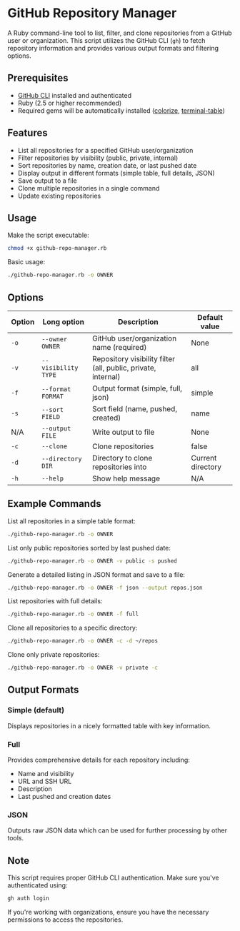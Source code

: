 # GitHub Repository Manager

A Ruby command-line tool to list, filter, and clone repositories from a GitHub user or organization. This script utilizes the GitHub CLI (`gh`) to fetch repository information and provides various output formats and filtering options.

## Prerequisites

- [GitHub CLI](https://cli.github.com/) installed and authenticated
- Ruby (2.5 or higher recommended)
- Required gems will be automatically installed ([colorize](https://github.com/fazibear/colorize), [terminal-table](https://github.com/tj/terminal-table))

## Features

- List all repositories for a specified GitHub user/organization
- Filter repositories by visibility (public, private, internal)
- Sort repositories by name, creation date, or last pushed date
- Display output in different formats (simple table, full details, JSON)
- Save output to a file
- Clone multiple repositories in a single command
- Update existing repositories

## Usage

Make the script executable:

```bash
chmod +x github-repo-manager.rb
```

Basic usage:

```bash
./github-repo-manager.rb -o OWNER
```

## Options

| Option | Long option | Description | Default value |
|--------|-------------|-------------|---------------|
| `-o` | `--owner OWNER` | GitHub user/organization name (required) | None |
| `-v` | `--visibility TYPE` | Repository visibility filter (all, public, private, internal) | all |
| `-f` | `--format FORMAT` | Output format (simple, full, json) | simple |
| `-s` | `--sort FIELD` | Sort field (name, pushed, created) | name |
| N/A | `--output FILE` | Write output to file | None |
| `-c` | `--clone` | Clone repositories | false |
| `-d` | `--directory DIR` | Directory to clone repositories into | Current directory |
| `-h` | `--help` | Show help message | N/A |

## Example Commands

List all repositories in a simple table format:

```bash
./github-repo-manager.rb -o OWNER
```

List only public repositories sorted by last pushed date:

```bash
./github-repo-manager.rb -o OWNER -v public -s pushed
```

Generate a detailed listing in JSON format and save to a file:

```bash
./github-repo-manager.rb -o OWNER -f json --output repos.json
```

List repositories with full details:

```bash
./github-repo-manager.rb -o OWNER -f full
```

Clone all repositories to a specific directory:

```bash
./github-repo-manager.rb -o OWNER -c -d ~/repos
```

Clone only private repositories:

```bash
./github-repo-manager.rb -o OWNER -v private -c
```

## Output Formats

### Simple (default)
Displays repositories in a nicely formatted table with key information.

### Full
Provides comprehensive details for each repository including:
- Name and visibility
- URL and SSH URL
- Description
- Last pushed and creation dates

### JSON
Outputs raw JSON data which can be used for further processing by other tools.

## Note

This script requires proper GitHub CLI authentication. Make sure you've authenticated using:

```bash
gh auth login
```

If you're working with organizations, ensure you have the necessary permissions to access the repositories.
